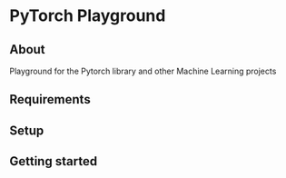 # PyTorch Playground

## About
Playground for the Pytorch library and other Machine Learning projects

## Requirements


## Setup


## Getting started

